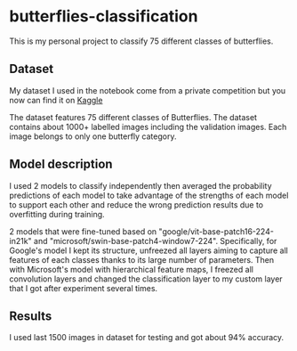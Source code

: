 # butterflies-classification

This is my personal project to classify 75 different classes of butterflies.

## Dataset

My dataset I used in the notebook come from a private competition but you now can find it on [Kaggle](https://www.kaggle.com/datasets/phucthaiv02/butterfly-image-classification)

The dataset features 75 different classes of Butterflies. The dataset contains about 1000+ labelled images including the validation images. Each image belongs to only one butterfly category.

## Model description

I used 2 models to classify independently then averaged the probability predictions of each model to take advantage of the strengths of each model to support each other and reduce the wrong prediction results due to overfitting during training. 

2 models that were fine-tuned based on "google/vit-base-patch16-224-in21k" and "microsoft/swin-base-patch4-window7-224". Specifically, for Google's model I kept its structure, unfreezed all layers aiming to capture all features of each classes thanks to its large number of parameters. Then with Microsoft's model with hierarchical feature maps, I freezed all convolution layers and changed the classification layer to my custom layer that I got after experiment several times. 

## Results

I used last 1500 images in dataset for testing and got about 94% accuracy. 

